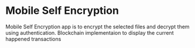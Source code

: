# Mobile Self Encryption
Mobile Self Encryption app is to encrypt the selected files and decrypt them using authentication.
Blockchain implementaion to display the current happened transactions
